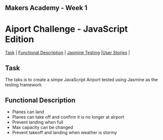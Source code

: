 ## Makers Academy - Week 1 

# Aiport Challenge - JavaScript Edition

[Task](#Task) | [Functional Description](#Functional) | [Jasmine Testing](#Testing) |[User Stories](#Stories) |

## Task

The taks is to create a simpe JavaScript Airport tested using Jasmine as the testing framework

## <a name="Functional">Functional Description</a>

* Planes can land
* Planes can take off and confirm it is no longer at airport
* Prevent landing when full
* Max capacity can be changed
* Prevent takeoff and landing when weather is stormy


